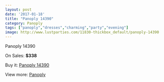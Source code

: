 ```yaml
---
layout: post
date: '2017-01-18'
title: "Panoply 14390"
category: Panoply
tags: ["panoply","dresses","charming","party","evening"]
image: http://www.lustparties.com/11830-thickbox_default/panoply-14390.jpg
---
```

Panoply 14390

On Sales: **$338**
<a href="https://www.lustparties.com/en/panoply/4280-panoply-14390.html"><amp-img layout="responsive" width="600" height="600" src="//www.lustparties.com/11830-thickbox_default/panoply-14390.jpg" alt="Panoply 14390 0" /></a>
<a href="https://www.lustparties.com/en/panoply/4280-panoply-14390.html"><amp-img layout="responsive" width="600" height="600" src="//www.lustparties.com/11831-thickbox_default/panoply-14390.jpg" alt="Panoply 14390 1" /></a>

Buy it: [Panoply 14390](https://www.lustparties.com/en/panoply/4280-panoply-14390.html "Panoply 14390")

View more: [Panoply](https://www.lustparties.com/en/21-panoply "Panoply")